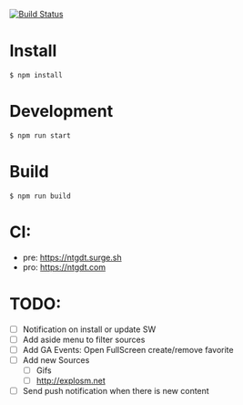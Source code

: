 [![Build Status](https://travis-ci.org/carlosvillu/ntgdt-web.svg?branch=master)](https://travis-ci.org/carlosvillu/ntgdt-web)

# Install

`$ npm install`

# Development

`$ npm run start`

# Build

`$ npm run build`

# CI:

- pre: https://ntgdt.surge.sh
- pro: https://ntgdt.com

# TODO:

- [ ] Notification on install or update SW
- [ ] Add aside menu to filter sources
- [ ] Add GA Events: Open FullScreen create/remove favorite
- [ ] Add new Sources
  - [ ] Gifs
  - [ ] http://explosm.net
- [ ] Send push notification when there is new content

